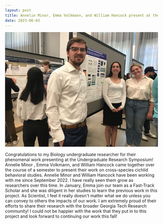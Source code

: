 ```yaml
---
layout: post
title: Annelie Minor, Emma Volkmann, and William Hancock present at the Undergraduate Research Symposium
date: 2023-06-03
---
```


  
![Annelie Minor, Emma Volkmann, and William Hancock standing in front of their poster](/images/undergraduateresearchsymposium.jpeg)

<p>
  Congratulations to my Biology undergraduate researcher for their phenomenal work presenting at the Undergraduate Research Symposium! Annelie Minor , Emma Volkmann, and William Hancock came together over the course of a semester to present their work on cross-species cichlid behavioral studies. Annelie Minor and William Hancock have been working with me since September 2022. I have really seen them grow as researchers over this time. In January, Emma join our team as a Fast-Track Scholar and she was diligent in her studies to learn the previous work in this project. As Scientist, I feel it really doesn't matter what we do unless you can convey to others the impacts of our work. I am extremely proud of their efforts to share their research with the broader Georgia Tech Research community!
I could not be happier with the work that they put in to this project and look forward to continuing our work this fall!
</p>
